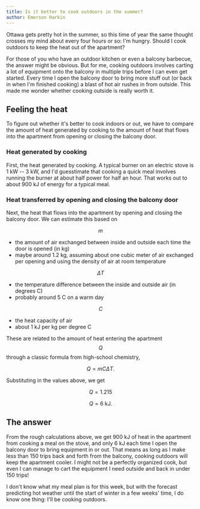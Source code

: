 ```yaml
---
title: Is it better to cook outdoors in the summer?
author: Emerson Harkin
---
```


<script src="https://cdn.mathjax.org/mathjax/latest/MathJax.js?config=TeX-AMS-MML_HTMLorMML" type="text/javascript"></script>

Ottawa gets pretty hot in the summer, so this time of year the same thought
crosses my mind about every four hours or so: I'm hungry. Should I cook outdoors
to keep the heat out of the apartment?

For those of you who have an outdoor kitchen or even a balcony barbecue, the
answer might be obvious. But for me, cooking outdoors involves carting a lot of
equipment onto the balcony in multiple trips before I can even get started.
Every time I open the balcony door to bring more stuff out (or back in when I'm
finished cooking) a blast of hot air rushes in from outside. This made me wonder
whether cooking outside is really worth it.

## Feeling the heat

To figure out whether it's better to cook indoors or out, we have to compare the
amount of heat generated by cooking to the amount of heat that flows into the
apartment from opening or closing the balcony door.

### Heat generated by cooking

First, the heat generated by cooking. A typical burner on an electric stove is
1 kW -- 3 kW, and I'd guesstimate that cooking a quick meal involves running
the burner at about half power for half an hour. That works out to about 900 kJ
of energy for a typical meal.

### Heat transferred by opening and closing the balcony door

Next, the heat that flows into the apartment by opening and closing the balcony
door. We can estimate this based on

$$m$$
- the amount of air exchanged between inside and outside each time the door is
  opened (in kg)
- maybe around 1.2 kg, assuming about one cubic meter of air exchanged per
  opening and using the density of air at room temperature

$$\Delta T$$
- the temperature difference between the inside and outside air (in degrees C)
- probably around 5 C on a warm day

$$C$$
- the heat capacity of air
- about 1 kJ per kg per degree C

These are related to the amount of heat entering the apartment $$Q$$ through a
classic formula from high-school chemistry,

$$Q = mC \Delta T.$$

Substituting in the values above, we get

$$ Q = 1.2 1 5 $$

$$ Q = 6 \text{ kJ}. $$

## The answer

From the rough calculations above, we get 900 kJ of heat in the apartment from
cooking a meal on the stove, and only 6 kJ each time I open the balcony door to
bring equipment in or out. That means as long as I make less than 150 trips back
and forth from the balcony, cooking outdoors will keep the apartment cooler. I
might not be a perfectly organized cook, but even I can manage to cart the
equipment I need outside and back in under 150 trips!

I don't know what my meal plan is for this week, but with the forecast predicting
hot weather until the start of winter in a few weeks' time, I do know one thing:
I'll be cooking outdoors.
